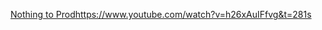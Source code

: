 [Nothing to Prod](https://www.youtube.com/watch?v=h26xAuIFfvg&t=281s)https://www.youtube.com/watch?v=h26xAuIFfvg&t=281s
